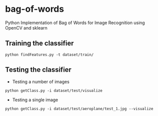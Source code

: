 # bag-of-words
Python Implementation of Bag of Words for Image Recognition using OpenCV and sklearn

## Training the classifier
```
python findFeatures.py -t dataset/train/
```

## Testing the classifier
* Testing a number of images
```
python getClass.py -i dataset/test/visualize
```
* Testing a single image
```
python getClass.py -i dataset/test/aeroplane/test_1.jpg --visualize
```
